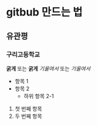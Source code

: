 # gitbub 만드는 법
## 유관평
### 구리고등학교

**굵게** 또는 __굵게__
*기울여서* 또는 _기울여서_

- 항목 1
- 항목 2
    * 하위 항목 2-1
1. 첫 번째 항목
2. 두 번째 항목
